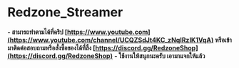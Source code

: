 # Redzone_Streamer

**- สามารถทำตามได้ที่คริป [https://www.youtube.com](https://www.youtube.com/channel/UCQZSdJt4KC_zNqlRzIK1VqA) หรือเข้ามาติดต่อสอบถามหรือสั่งซื้อของได้ที่ลิ้ง [https://discord.gg/RedzoneShop](https://discord.gg/RedzoneShop)**
**- ใช้งานให้สนุกนะครับ เอามาแจกให้แล้ว**
